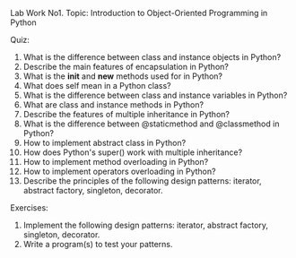 Lab Work No1.
Topic: Introduction to Object-Oriented Programming in Python


Quiz:
1.	What is the difference between class and instance objects in Python?
2.	Describe the main features of encapsulation in Python?
3.	What is the __init__ and __new__ methods used for in Python?
4.	What does self mean in a Python class?
5.	What is the difference between class and instance variables in Python?
6.	What are class and instance methods in Python?
7.	Describe the features of multiple inheritance in Python?
8.	What is the difference between @staticmethod and @classmethod in Python?
9.	How to implement abstract class in Python?
10.	How does Python's super() work with multiple inheritance?
11.	How to implement method overloading in Python?
12.	How to implement operators overloading in Python?
13.	Describe the principles of the following design patterns: iterator, abstract factory, singleton, decorator.

Exercises:
1.	Implement the following design patterns: iterator, abstract factory, singleton, decorator.
2.	Write a program(s) to test your patterns.

